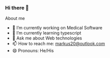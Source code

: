### Hi there 👋

About me

- 🔭 I’m currently working on Medical Software 
- 🌱 I’m currently learning typescript
- 💬 Ask me about Web technologies
- 📫 How to reach me: markus20@outlook.com
- 😄 Pronouns: He/His

